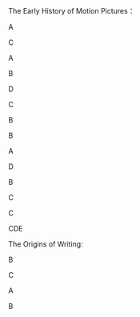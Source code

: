 The Early History of Motion Pictures：

A

C

A

B

D

C

B

B

A

D

B

C

C

CDE

The Origins of Writing:

B

C

A

B 